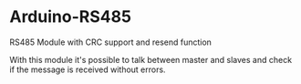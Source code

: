 # Arduino-RS485
RS485 Module with CRC support and resend function

With this module it's possible to talk between master and slaves and check if the message is received without errors.
